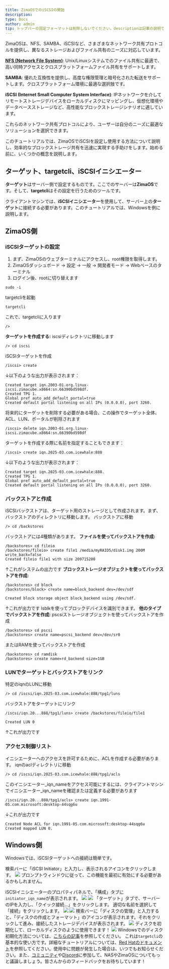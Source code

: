 ```yaml
---
title: ZimaOSでのiSCSIの開始
description: 
type: Docs
author: admin
tip: トップバーの固定フォーマットは削除しないでください。descriptionは記事の説明で、記入しない場合は最初の段落が自動的に選ばれます。
---
```

ZimaOSは、NFS、SAMBA、iSCSIなど、さまざまなネットワーク共有プロトコルを提供し、異なるストレージおよびファイル共有のニーズに対応しています。

**[NFS (Network File System)](https://www.zimaspace.com/docs/zimaos/NFS-on-ZimaOS)**: Unix/Linuxシステムでのファイル共有に最適で、高い同時アクセスとクロスプラットフォームファイル共有をサポートします。

**SAMBA**: 優れた互換性を提供し、高度な権限管理と暗号化された転送をサポートします。クロスプラットフォーム環境に最適な選択肢です。

**iSCSI (Internet Small Computer System Interface)**: IPネットワークを介してリモートストレージデバイスをローカルディスクにマッピングし、仮想化環境やデータベースストレージなど、高性能なブロックストレージシナリオに適しています。

これらのネットワーク共有プロトコルにより、ユーザーは自分のニーズに最適なソリューションを選択できます。

このチュートリアルでは、ZimaOSでiSCSIを設定し使用する方法について説明し、効率的なブロックストレージ共有を迅速に実現する手助けをします。始める前に、いくつかの概念を説明します。

## ターゲット、targetcli、iSCSIイニシエーター
**ターゲット**はサーバー側で設定するものです。ここでのサーバーは**ZimaOS**です。そして、**targetcli**はその設定を行うためのツールです。

クライアントマシンでは、**iSCSIイニシエーター**を使用して、サーバー上の**ターゲット**に接続する必要があります。このチュートリアルでは、Windowsを例に説明します。

## ZimaOS側
### iSCSIターゲットの設定
1. まず、ZimaOSのウェブターミナルにアクセスし、root権限を取得します。
2. ZimaOSダッシュボード -> 設定 -> 一般 -> 開発者モード -> Webベースのターミナル
3. ログイン後、rootに切り替えます
```language
sudo -i
```
targetcliを起動
```language
targetcli
```
これで、targetcliに入ります
```language
/>
```
**ターゲットを作成する:**
iscsiディレクトリに移動します
```language
/> cd iscsi
```
iSCSIターゲットを作成
```language
/iscsi> create
```
↓以下のような出力が表示されます：
```language
Created target iqn.2003-01.org.linux-iscsi.zimacube.x8664:sn.66390bd598df.
Created TPG 1.
Global pref auto_add_default_portal=true
Created default portal listening on all IPs (0.0.0.0), port 3260.
```
将来的にターゲットを削除する必要がある場合、この操作でターゲット全体、ACL、LUN、ポータルが削除されます
```language
/iscsi> delete iqn.2003-01.org.linux-iscsi.zimacube.x8664:sn.66390bd598df
```
ターゲットを作成する際に名前を指定することもできます：
```language
/iscsi> create iqn.2025-03.com.icewhale:888
```
↓以下のような出力が表示されます：
```language
Created target iqn.2025-03.com.icewhale:888.
Created TPG 1.
Global pref auto_add_default_portal=true
Created default portal listening on all IPs (0.0.0.0), port 3260.
```
### バックストアと作成
iSCSIバックストアは、ターゲット用のストレージとして作成されます。まず、バックストアのディレクトリに移動します。
バックストアに移動
```language
/> cd /backstores
```
バックストアには4種類があります。
**ファイルを使ってバックストアを作成:**
```language
/backstores> cd fileio 
/backstores/fileio> create file1 /media/myRAID5/disk1.img 200M write_back=false
Created fileio file1 with size 209715200
```
↑これがシステムの出力です
**ブロックストレージオブジェクトを使ってバックストアを作成:**
```language
/backstores> cd block
/backstores/block> create name=block_backend dev=/dev/sdf

Created block storage object block_backend using /dev/sdf.
```
↑これが出力です
lsblkを使ってブロックデバイスを識別できます。
**他のタイプでバックストアを作成:**
pscsiストレージオブジェクトを使ってバックストアを作成
```language
/backstores> cd pscsi
/backstores> create name=pscsi_backend dev=/dev/sr0
```
またはRAMを使ってバックストアを作成
```language
/backstores> cd ramdisk
/backstores> create name=rd_backend size=1GB
```
### LUNでターゲットとバックストアをリンク
特定のiqnのLUNに移動
```language
/> cd /iscsi/iqn.2025-03.com.icewhale:888/tpg1/luns
```
バックストアをターゲットにリンク
```language
/iscsi/iqn.20...888/tpg1/luns> create /backstores/fileio/file1

Created LUN 0
```
↑これが出力です
### アクセス制御リスト
イニシエーターへのアクセスを許可するために、ACLを作成する必要があります。
iqnのaclディレクトリに移動
```language
/> cd /iscsi/iqn.2025-03.com.icewhale:888/tpg1/acls
```
このイニシエーター_iqn_nameをアクセス可能にするには、クライアントマシンでイニシエーター_iqn_nameを確認または定義する必要があります
```language
/iscsi/iqn.20...888/tpg1/acls> create iqn.1991-05.com.microsoft:desktop-44sqg6u
```
↓これが出力です
```language
Created Node ACL for iqn.1991-05.com.microsoft:desktop-44sqg6u
Created mapped LUN 0.
```
## Windows側
Windowsでは、iSCSIターゲットへの接続は簡単です。

検索バーに「iSCSI Initiator」と入力し、表示されるアイコンをクリックします。
![](https://manage.icewhale.io/api/static/docs/1740639156824_image.png)
プロンプトウィンドウに従って、この機能を最初に有効にする必要があるかもしれません。

iSCSIイニシエーターのプロパティパネルで、「構成」タブに`initiator_iqn_name`が表示されます。
![](https://manage.icewhale.io/api/static/docs/1740639189242_image.png)
![](https://manage.icewhale.io/api/static/docs/1740639196492_image.png)
「ターゲット」タブで、サーバーのIPを入力し、「クイック接続...」をクリックします。
適切な名前を選択して「接続」をクリックします。
![](https://manage.icewhale.io/api/static/docs/1740639240986_image.png)
![](https://manage.icewhale.io/api/static/docs/1740639249479_image.png)
検索バーに「ディスクの管理」と入力すると、「ディスクの作成とフォーマット」のアイコンが表示されます。それをクリックして進み、接続したストレージデバイスが表示されます。
![](https://manage.icewhale.io/api/static/docs/1740639298524_image.png)
ディスクを初期化して、ローカルディスクのように使用できます！
![](https://manage.icewhale.io/api/static/docs/1740639317499_image.png)
Windowsでのディスク初期化方法については、[こちらの記事](https://learn.microsoft.com/en-us/windows-server/storage/disk-management/initialize-new-disks)を参照してください。 
これは`targetcli`の基本的な使い方です。詳細なチュートリアルについては、[Red Hatのドキュメント](https://docs.redhat.com/en/documentation/red_hat_enterprise_linux/9/html/managing_storage_devices/configuring-an-iscsi-target_managing-storage-devices#configuring-an-iscsi-target_managing-storage-devices)を参照してください。使用中に問題が発生した場合は、いつでもお知らせください。また、[コミュニティ](https://community.zimaspace.com/)や[Discord](https://discord.com/invite/uuNfKzG5)に参加して、NASやZimaOSについてもっと議論しましょう。皆さんからのフィードバックをお待ちしています！
